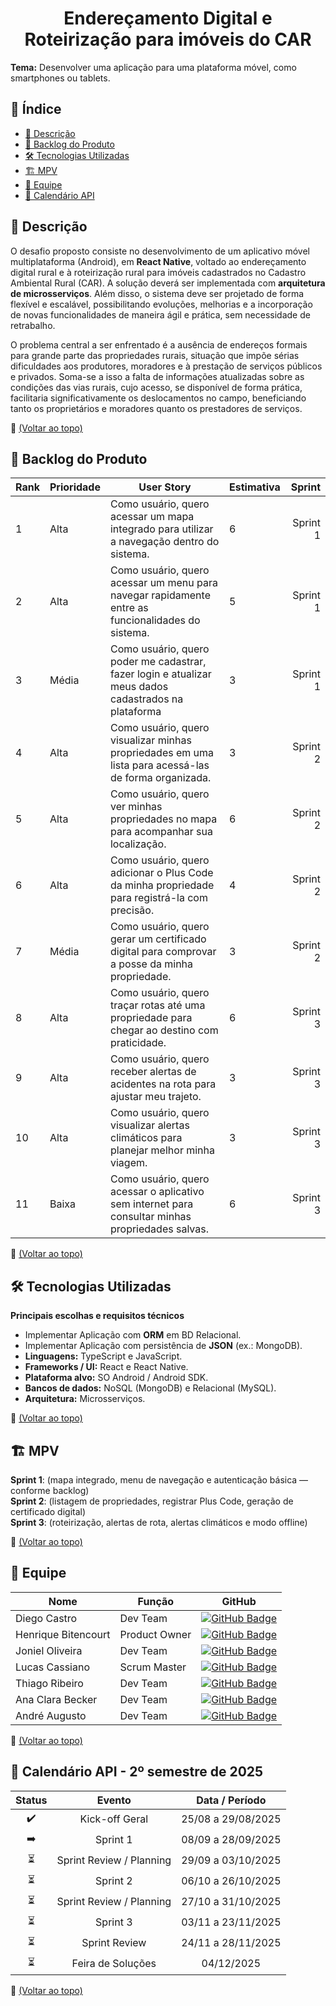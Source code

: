 <h1 align="center">Endereçamento Digital e Roteirização para imóveis do CAR</h1>

**Tema:** Desenvolver uma aplicação para uma plataforma móvel, como smartphones ou tablets.

## :bookmark_tabs: Índice
- [:scroll: Descrição](#scroll-descrição)  
- [:memo: Backlog do Produto](#memo-backlog-do-produto)  
- [:hammer_and_wrench: Tecnologias Utilizadas](#hammer_and_wrench-tecnologias-utilizadas)  
- [:building_construction: MPV](#building_construction-mpv)  
- [:busts_in_silhouette: Equipe](#busts_in_silhouette-equipe)  
- [:calendar: Calendário API](#calendar-calendário-api)  

## :scroll: Descrição
O desafio proposto consiste no desenvolvimento de um aplicativo móvel multiplataforma (Android), em **React Native**, voltado ao endereçamento digital rural e à roteirização rural para imóveis cadastrados no Cadastro Ambiental Rural (CAR). A solução deverá ser implementada com **arquitetura de microsserviços**. Além disso, o sistema deve ser projetado de forma flexível e escalável, possibilitando evoluções, melhorias e a incorporação de novas funcionalidades de maneira ágil e prática, sem necessidade de retrabalho.

O problema central a ser enfrentado é a ausência de endereços formais para grande parte das propriedades rurais, situação que impõe sérias dificuldades aos produtores, moradores e à prestação de serviços públicos e privados. Soma-se a isso a falta de informações atualizadas sobre as condições das vias rurais, cujo acesso, se disponível de forma prática, facilitaria significativamente os deslocamentos no campo, beneficiando tanto os proprietários e moradores quanto os prestadores de serviços.

:link: [(Voltar ao topo)](#bookmark_tabs-índice)

## :memo: Backlog do Produto

| **Rank** | **Prioridade** | **User Story** | **Estimativa** | **Sprint** |
|----------|----------------|----------------|----------------|-----------:|
| 1 | Alta | Como usuário, quero acessar um mapa integrado para utilizar a navegação dentro do sistema. | 6 | Sprint 1 |
| 2 | Alta | Como usuário, quero acessar um menu para navegar rapidamente entre as funcionalidades do sistema. | 5 | Sprint 1 |
| 3 | Média | Como usuário, quero poder me cadastrar, fazer login e atualizar meus dados cadastrados na plataforma | 3 | Sprint 1 |
| 4 | Alta | Como usuário, quero visualizar minhas propriedades em uma lista para acessá-las de forma organizada. | 3 | Sprint 2 |
| 5 | Alta | Como usuário, quero ver minhas propriedades no mapa para acompanhar sua localização. | 6 | Sprint 2 |
| 6 | Alta | Como usuário, quero adicionar o Plus Code da minha propriedade para registrá-la com precisão. | 4 | Sprint 2 |
| 7 | Média | Como usuário, quero gerar um certificado digital para comprovar a posse da minha propriedade. | 3 | Sprint 2 |
| 8 | Alta | Como usuário, quero traçar rotas até uma propriedade para chegar ao destino com praticidade. | 6 | Sprint 3 |
| 9 | Alta | Como usuário, quero receber alertas de acidentes na rota para ajustar meu trajeto. | 3 | Sprint 3 |
| 10 | Alta | Como usuário, quero visualizar alertas climáticos para planejar melhor minha viagem. | 3 | Sprint 3 |
| 11 | Baixa | Como usuário, quero acessar o aplicativo sem internet para consultar minhas propriedades salvas. | 6 | Sprint 3 |

:link: [(Voltar ao topo)](#bookmark_tabs-índice)

## :hammer_and_wrench: Tecnologias Utilizadas
**Principais escolhas e requisitos técnicos**
- Implementar Aplicação com **ORM** em BD Relacional.  
- Implementar Aplicação com persistência de **JSON** (ex.: MongoDB).  
- **Linguagens:** TypeScript e JavaScript.  
- **Frameworks / UI:** React e React Native.  
- **Plataforma alvo:** SO Android / Android SDK.  
- **Bancos de dados:** NoSQL (MongoDB) e Relacional (MySQL).  
- **Arquitetura:** Microsserviços. 

:link: [(Voltar ao topo)](#bookmark_tabs-índice)

## :building_construction: MPV
**Sprint 1**: (mapa integrado, menu de navegação e autenticação básica — conforme backlog)  
**Sprint 2**: (listagem de propriedades, registrar Plus Code, geração de certificado digital)  
**Sprint 3**: (roteirização, alertas de rota, alertas climáticos e modo offline)

:link: [(Voltar ao topo)](#bookmark_tabs-índice)

## :busts_in_silhouette: Equipe

| Nome | Função | GitHub |
|------|--------|--------|
| Diego Castro | Dev Team | [![GitHub Badge](https://img.shields.io/badge/GitHub-111217?style=flat-square&logo=github&logoColor=white)](https://github.com/Diegocastro5) |
| Henrique Bitencourt | Product Owner | [![GitHub Badge](https://img.shields.io/badge/GitHub-111217?style=flat-square&logo=github&logoColor=white)](https://github.com/hriquen) |
| Joniel Oliveira | Dev Team | [![GitHub Badge](https://img.shields.io/badge/GitHub-111217?style=flat-square&logo=github&logoColor=white)](https://github.com/JonielOliveira) |
| Lucas Cassiano | Scrum Master | [![GitHub Badge](https://img.shields.io/badge/GitHub-111217?style=flat-square&logo=github&logoColor=white)](https://github.com/LucasCassiano1) |
| Thiago Ribeiro | Dev Team | [![GitHub Badge](https://img.shields.io/badge/GitHub-111217?style=flat-square&logo=github&logoColor=white)](https://github.com/yrnThiago) |
| Ana Clara Becker | Dev Team | [![GitHub Badge](https://img.shields.io/badge/GitHub-111217?style=flat-square&logo=github&logoColor=white)](https://github.com/ninabtolo) |
| André Augusto | Dev Team | [![GitHub Badge](https://img.shields.io/badge/GitHub-111217?style=flat-square&logo=github&logoColor=white)](https://github.com/andreN4vs) |

:link: [(Voltar ao topo)](#bookmark_tabs-índice)

## :calendar: Calendário API - 2º semestre de 2025

| Status | Evento | Data / Período |
|:------:|:------:|:--------------:|
| ✔️ | Kick-off Geral | 25/08 a 29/08/2025 |
| ➡️ | Sprint 1 | 08/09 a 28/09/2025 |
| ⏳ | Sprint Review / Planning | 29/09 a 03/10/2025 |
| ⏳ | Sprint 2 | 06/10 a 26/10/2025 |
| ⏳ | Sprint Review / Planning | 27/10 a 31/10/2025 |
| ⏳ | Sprint 3 | 03/11 a 23/11/2025 |
| ⏳ | Sprint Review | 24/11 a 28/11/2025 |
| ⏳ | Feira de Soluções | 04/12/2025 |

:link: [(Voltar ao topo)](#bookmark_tabs-índice)
